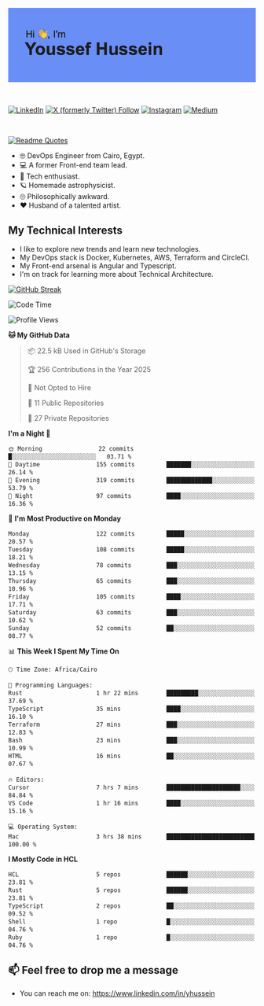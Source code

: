 [![Youssef's GitHub Banner](./assets/youssef-hussein.png)](https://github.com/yorki404)

</br>

[![LinkedIn](https://img.shields.io/badge/linkedin-%230077B5.svg?style=for-the-badge&logo=linkedin&logoColor=white)](https://www.linkedin.com/in/yhussein/)
[![X (formerly Twitter) Follow](https://img.shields.io/twitter/follow/devqikHQ?style=for-the-badge&logo=X&logoColor=White&labelColor=White)](https://twitter.com/devqikHQ)
[![Instagram](https://img.shields.io/badge/devqik-E4405F?style=for-the-badge&logo=Instagram&logoColor=white)](https://instagram.com/devqik)
[![Medium](https://img.shields.io/badge/Medium-12100E?style=for-the-badge&logo=medium&logoColor=white)](https://medium.com/@devqik)

</br>

[![Readme Quotes](https://quotes-github-readme.vercel.app/api?type=horizontal&theme=dark)](https://github.com/piyushsuthar/github-readme-quotes)

- :nerd_face: DevOps Engineer from Cairo, Egypt.
- :computer: A former Front-end team lead.
- :satellite: Tech enthusiast.
- :ringed_planet: Homemade astrophysicist.
- :roll_eyes: Philosophically awkward.
- :heart: Husband of a talented artist.

## My Technical Interests

- I like to explore new trends and learn new technologies.
- My DevOps stack is Docker, Kubernetes, AWS, Terraform and CircleCI.
- My Front-end arsenal is Angular and Typescript.
- I'm on track for learning more about Technical Architecture.

[![GitHub Streak](https://streak-stats.demolab.com/?user=devqik&theme=dark)](https://git.io/streak-stats)

<!--START_SECTION:waka-->
![Code Time](http://img.shields.io/badge/Code%20Time-979%20hrs%2043%20mins-blue)

![Profile Views](http://img.shields.io/badge/Profile%20Views-0-blue)

**🐱 My GitHub Data** 

> 📦 22.5 kB Used in GitHub's Storage 
 > 
> 🏆 256 Contributions in the Year 2025
 > 
> 🚫 Not Opted to Hire
 > 
> 📜 11 Public Repositories 
 > 
> 🔑 27 Private Repositories 
 > 
**I'm a Night 🦉** 

```text
🌞 Morning                22 commits          █░░░░░░░░░░░░░░░░░░░░░░░░   03.71 % 
🌆 Daytime                155 commits         ███████░░░░░░░░░░░░░░░░░░   26.14 % 
🌃 Evening                319 commits         █████████████░░░░░░░░░░░░   53.79 % 
🌙 Night                  97 commits          ████░░░░░░░░░░░░░░░░░░░░░   16.36 % 
```
📅 **I'm Most Productive on Monday** 

```text
Monday                   122 commits         █████░░░░░░░░░░░░░░░░░░░░   20.57 % 
Tuesday                  108 commits         █████░░░░░░░░░░░░░░░░░░░░   18.21 % 
Wednesday                78 commits          ███░░░░░░░░░░░░░░░░░░░░░░   13.15 % 
Thursday                 65 commits          ███░░░░░░░░░░░░░░░░░░░░░░   10.96 % 
Friday                   105 commits         ████░░░░░░░░░░░░░░░░░░░░░   17.71 % 
Saturday                 63 commits          ███░░░░░░░░░░░░░░░░░░░░░░   10.62 % 
Sunday                   52 commits          ██░░░░░░░░░░░░░░░░░░░░░░░   08.77 % 
```


📊 **This Week I Spent My Time On** 

```text
🕑︎ Time Zone: Africa/Cairo

💬 Programming Languages: 
Rust                     1 hr 22 mins        █████████░░░░░░░░░░░░░░░░   37.69 % 
TypeScript               35 mins             ████░░░░░░░░░░░░░░░░░░░░░   16.10 % 
Terraform                27 mins             ███░░░░░░░░░░░░░░░░░░░░░░   12.83 % 
Bash                     23 mins             ███░░░░░░░░░░░░░░░░░░░░░░   10.99 % 
HTML                     16 mins             ██░░░░░░░░░░░░░░░░░░░░░░░   07.67 % 

🔥 Editors: 
Cursor                   7 hrs 7 mins        █████████████████████░░░░   84.84 % 
VS Code                  1 hr 16 mins        ████░░░░░░░░░░░░░░░░░░░░░   15.16 % 

💻 Operating System: 
Mac                      3 hrs 38 mins       █████████████████████████   100.00 % 
```

**I Mostly Code in HCL** 

```text
HCL                      5 repos             ██████░░░░░░░░░░░░░░░░░░░   23.81 % 
Rust                     5 repos             ██████░░░░░░░░░░░░░░░░░░░   23.81 % 
TypeScript               2 repos             ██░░░░░░░░░░░░░░░░░░░░░░░   09.52 % 
Shell                    1 repo              █░░░░░░░░░░░░░░░░░░░░░░░░   04.76 % 
Ruby                     1 repo              █░░░░░░░░░░░░░░░░░░░░░░░░   04.76 % 
```




<!--END_SECTION:waka-->

## 📫 Feel free to drop me a message
- You can reach me on: https://www.linkedin.com/in/yhussein
